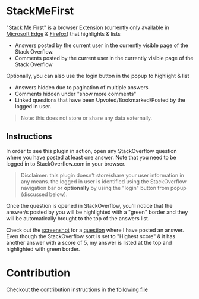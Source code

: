 # StackMeFirst

"Stack Me First" is a browser Extension (currently only available in [Microsoft Edge][1] & [Firefox][2]) that highlights & lists

- Answers posted by the current user in the currently visible page of the Stack Overflow.
- Comments posted by the current user in the currently visible page of the Stack Overflow

Optionally, you can also use the login button in the popup to highlight & list

- Answers hidden due to pagination of multiple answers
- Comments hidden under "show more comments"
- Linked questions that have been Upvoted/Bookmarked/Posted by the logged in user.

> Note: this does not store or share any data externally.

## Instructions

In order to see this plugin in action, open any StackOverflow question where you have posted at least one answer. Note that you need to be logged in to StackOverflow.com in your browser.

> Disclaimer: this plugin doesn't store/share your user information in any means. the logged in user is identified using the StackOverflow navigation bar or **optionally** by using the "login" button from popup (discussed below).

Once the question is opened in StackOverflow, you'll notice that the answer/s posted by you will be highlighted with a "green" border and they will be automatically brought to the top of the answers list.

Check out the [screenshot](./Assets/Screenshots/Highlight_Sort%20answers.png) for a [question][3] where I have posted an answer.\
Even though the StackOverflow sort is set to "Highest score" & it has another answer with a score of 5, my answer is listed at the top and highlighted with green border.

# Contribution

Checkout the contribution instructions in the [following file](./Contribution.md)

[1]: https://microsoftedge.microsoft.com/addons/detail/stack-me-first/andilefigneejkadafmdfcmjdnabfbhi
[2]: https://addons.mozilla.org/en-US/firefox/addon/stack-me-first/
[3]: https://stackoverflow.com/q/20686440/6908282
